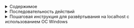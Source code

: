 <details>
<summary>Содержимое</summary>
  
- containers - содержит информацию для развёртывания контейнеров (jenkins, nexus, stage, app), с использованием docker-compose
- jobs - выгрузка информации о jenkins джобах, из контейнера без изменений
- CI.log - журнал выполнения джоба CI без персонифицированной информации (IP адреса, названия креденшиалов)
- CD.log - журнал выполнения джоба CD без персонифицированной информации (IP адреса, названия креденшиалов)
- CI_job.txt - jenkins job, загружает исходный код из github, выполняет тесты, загружает артефакт в nexus  
- CD_job.txt - jenkins job, запускает ansible playbook
- download.yml - ansible playbook, скачивает артефакт из nexus репозитория и запускает приложение.
- screenshot.png - результат запуска приложения
  
</details>

<details>
<summary>Последовательность действий</summary>
  
- Создал репозиторий на github для кода приложения, создал token для доступа. 
- По совету знакомого java программиста, создал java web app при помощи https://start.spring.io/ , приложение отображает сообщение Hello по ссылке localhost:9093/test . Проверил, собрав приложение из исходного кода на локальной системе через maven clean package в IDE intellij idea. Само приложение будет работать, пока его не остановить, например прекратить выполнение pipeline в jenkins.
- Загрузил код в репозиторий github при помощи IDE intellij idea , в этой функции IDE дублирует установку git и выполнение команд git init , git add ., git commit -m "" , git remote add origin <URL> , git branch -M <name> , git push -u origin <name>.
- Развернул jenkins, nexus, контейнеры, имитирующие stage и app сервера. Реализовал на docker при помощи docker-compose (подготовил dockerfile для каждого контейнера, docker-compose.yaml). Потребности в оркестрации нет, проект небольшой, поэтому решил не использовать kubernetes.  Автоматизировал часть шагов по подготовке контейнеров через dockerfile (установка пакетов, плагинов jenkins, работа с пользователями).
- Настроил jenkins - создал нового локального пользователя, внёс credentials для nexus, github и подключения агентов, прописал информацию об используемом maven, подключил ноды контейнеров stage и app серверов.
- Настроил nexus - создал нового локального пользователя, репозиторий с возможностью анонимного подключения.
- Создал jenkins job тип pipeline для скачивания исходного кода из github, тестирования и сборки при помощи maven, загрузки получившегося артефакта в nexus репозиторий.
- Создал jenkins job тип pipeline с запуском ansible playbook для загрузки приложения на app сервер и его запуска. Ansible playbook выполняется от анонимного пользователя, если репозиторий в nexus был настроен для доступа только именованных пользователей, необходимо добавить в playbook поля для аутентификации.
- Рассмотрел возможность добавления автоматизации через webhook - в моём случае конвеер реализован на локальной системе, для подключения webhook потребуется предоставить доступ к локальному jenkins из интернет или использовать ПО, которое симулирует этот процесс.

- Для jenkins можно автоматизировать процессы создания локального пользователя, credentials, нод, через скрипты, например при помощи jenkins-cli и соответствующих файлов конфигурации.
- Для nexus можно автоматизировать создание репозитория при помощи nexus-cli.
  
</details>

<details>
<summary>Пошаговая инструкция для развёртывания на localhost с использованием ОС Windows</summary>

- 1 Установить git 
- 2 В каком-либо каталоге инициализировать репозиторий и выгрузить конвеер ( git init , git remote add origin "<_URL>" , git branch -M "<_name>" , git pull origin "<_name>" )
- 3 Установить wsl (в окне powershell выполнить команду wsl --install)
- 4 Установить docker desktop
- 5 Перейти в каталог \contaneirs
- 6 Изменить в каждом dockefile "<_username>" , "<_password>" , "<home_path>" на необходимые для каждого из серверов. Изменить в docker-compose.yaml "<_path>" для каждого контейнера на актуальные.
- 7 Выполнить в консоли docker-compose up из каталога с файлом docker-compose.yaml
- 8 Дождаться развёртывания контейнеров
- 9 Узнать IP адреса контейнеров при помощи команды docker inspect "<container_ID>" | findstr "IPAddress" выполненной в консоли cmd или powershell, "<container_ID>" можно узнать при помощи команды docker ps выполненной в консоли cmd или powershell
- 10 Для настройки nexus перейти по http://127.0.0.1:8081/ ввести пароль, как предложено, изменить пароль, при необходимости создать нового пользователя, создать репозиторий "<repository_name>"
- 11 Для настройки jenkins перейти по http://localhost:8080/ ввести пароль, как предложено, установить плагины по умолчанию, при необходимости создать нового пользователя.
- 12 В jenkins добавить информацию о credential для github (если используется приватный репозиторий; для доступа можно использовать token), агентах (можно использовать данные из dockefile указанные в ходе выполнения шага 6 или создать новых пользователей), nexus (можно использовать информацию из шага 11) Dashboard - Настроить Jenkins - Credentials - System - Global credentials (unrestricted)
- 13 Создать ноды в jenkins используя credentials, указанные в 12 шаге, и IP адреса контейнеров, как показано в шаге 9 , в качестве удалённой директории можно использовать "<home_path>" , указанную в шаге 6 или каталог /tmp . Для Host Key Verification Strategy выбрать из выпадающего списка Non verifying Verification strategy. После создания ноды выполнить перезапуск агента, кнопка Relauch agent
- 14 Создать информацию о maven (Dashboard - Настроить Jenkins - Tool; версию можно узнать в контейнере jenkins командой mvn --version), в качестве названия можно использовать maven
- 15 Создать объект pipeline с названием CI . В разделе Pipeline, в поле Definition вставить текст из CI_job.txt , заменив "<_IP>" , "<_repository_name>" , "<_nexus_ID>" , "<_repository_name>" на актуальные. В случае, если бы использовался приватный репозиторий раскомментировать строку //credentialsId: '<github_ID>', указав актуальный "<github_ID>"
- 17 Сохранить
- 18 Запустить pipeline CI и дождаться его выполнения. Проверить наличие артефакта в репозитории "<repository_name>" nexus.
- 19 Создать объект pipeline с названием CD . В разделе Pipeline, в поле Definition вставить текст из CD , заменив "<agent_ID>" на актуальные credentials для ноды. 
- 20 Изменить в контейнере stage "<home_path>"/download.yml" IP адрес контейнера с nexus в строке с url на актуальный, как показано в шаге 9
- 21 В случае, если для хранилища артефактов nexus не предусмотрен анонимный доступ, необходимо в контейнере stage изменить содержимое файла "<home_path>"/download.yml" добавив поля username: password: после поля dest:
- 22 Сохранить
- 23 Запустить pipeline CD
- 24 В браузере перейти по ссылке http://localhost:9093/test

</details>
